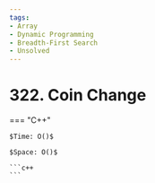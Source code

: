 ```yaml
---
tags:
- Array
- Dynamic Programming
- Breadth-First Search
- Unsolved
---
```



# 322. Coin Change

=== "C++"

    $Time: O()$

    $Space: O()$

    ```c++
    ```